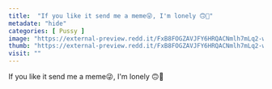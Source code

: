 ```yaml
---
title:  "If you like it send me a meme😜, I'm lonely 🙃🤫"
metadate: "hide"
categories: [ Pussy ]
image: "https://external-preview.redd.it/FxB8FOGZAVJFY6HRQACNmlh7mLq2-wepM6s5_FQewCw.jpg?auto=webp&s=6f86c434c73d91a1d0c2dd34f8b54937ab4a26aa"
thumb: "https://external-preview.redd.it/FxB8FOGZAVJFY6HRQACNmlh7mLq2-wepM6s5_FQewCw.jpg?width=1080&crop=smart&auto=webp&s=113cbc39a7c7899fdf856dad7edfba34da46428a"
visit: ""
---
```

If you like it send me a meme😜, I'm lonely 🙃🤫
